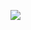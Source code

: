 <a href="https://www.codewars.com/users/bigboyfredo"><img src="https://www.codewars.com/users/bigboyfredo/badges/large"></a>
